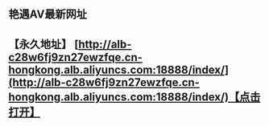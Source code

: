 ## 艳遇AV最新网址
## 【永久地址】 [http://alb-c28w6fj9zn27ewzfqe.cn-hongkong.alb.aliyuncs.com:18888/index/](http://alb-c28w6fj9zn27ewzfqe.cn-hongkong.alb.aliyuncs.com:18888/index/)【点击打开】
